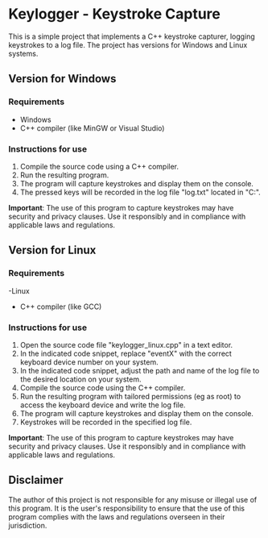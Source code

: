 # Keylogger - Keystroke Capture

This is a simple project that implements a C++ keystroke capturer, logging keystrokes to a log file. The project has versions for Windows and Linux systems.

## Version for Windows

### Requirements
- Windows
- C++ compiler (like MinGW or Visual Studio)

### Instructions for use
1. Compile the source code using a C++ compiler.
2. Run the resulting program.
3. The program will capture keystrokes and display them on the console.
4. The pressed keys will be recorded in the log file "log.txt" located in "C:\".

**Important**: The use of this program to capture keystrokes may have security and privacy clauses. Use it responsibly and in compliance with applicable laws and regulations.

## Version for Linux

### Requirements
-Linux
- C++ compiler (like GCC)

### Instructions for use
1. Open the source code file "keylogger_linux.cpp" in a text editor.
2. In the indicated code snippet, replace "eventX" with the correct keyboard device number on your system.
3. In the indicated code snippet, adjust the path and name of the log file to the desired location on your system.
4. Compile the source code using the C++ compiler.
5. Run the resulting program with tailored permissions (eg as root) to access the keyboard device and write the log file.
6. The program will capture keystrokes and display them on the console.
7. Keystrokes will be recorded in the specified log file.

**Important**: The use of this program to capture keystrokes may have security and privacy clauses. Use it responsibly and in compliance with applicable laws and regulations.

## Disclaimer

The author of this project is not responsible for any misuse or illegal use of this program. It is the user's responsibility to ensure that the use of this program complies with the laws and regulations overseen in their jurisdiction.